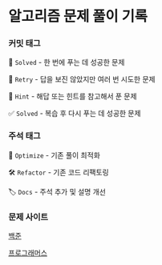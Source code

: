 # 알고리즘 문제 풀이 기록

### 커밋 태그

🎯 `Solved` - 한 번에 푸는 데 성공한 문제

🔄 `Retry` - 답을 보진 않았지만 여러 번 시도한 문제

📖 `Hint` - 해답 또는 힌트를 참고해서 푼 문제

✅ `Solved` - 복습 후 다시 푸는 데 성공한 문제

### 주석 태그

🚀 `Optimize` - 기존 풀이 최적화

🛠 `Refactor` - 기존 코드 리팩토링

🏷 `Docs` - 주석 추가 및 설명 개선

### 문제 사이트

[백준](https://www.acmicpc.net)

[프로그래머스](https://programmers.co.kr)
